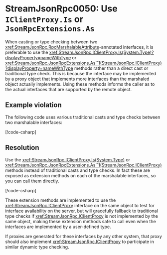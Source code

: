 # StreamJsonRpc0050: Use `IClientProxy.Is` or `JsonRpcExtensions.As`

When casting or type checking between two <xref:StreamJsonRpc.RpcMarshalableAttribute>-annotated interfaces, it is preferable to use the <xref:StreamJsonRpc.IClientProxy.Is(System.Type)?displayProperty=nameWithType> or <xref:StreamJsonRpc.JsonRpcExtensions.As``1(StreamJsonRpc.IClientProxy)?displayProperty=nameWithType> methods rather than a direct cast or traditional type check.
This is because the interface may be implemented by a proxy object that implements more interfaces than the marshaled object actually implements.
Using these methods informs the caller as to the actual interfaces that are supported by the remote object.

## Example violation

The following code uses various traditional casts and type checks between two marshalable interfaces:

[!code-csharp[](../../samples/Analyzers/StreamJsonRpc0050.cs#Violation)]

## Resolution

Use the <xref:StreamJsonRpc.IClientProxy.Is(System.Type)> or <xref:StreamJsonRpc.JsonRpcExtensions.As``1(StreamJsonRpc.IClientProxy)> methods instead of traditional casts and type checks.
In fact these are exposed as extension methods on each of the marshalable interfaces, so you can call them directly.

[!code-csharp[](../../samples/Analyzers/StreamJsonRpc0050.cs#Fix)]

These extension methods are implemented to use the <xref:StreamJsonRpc.IClientProxy> interface on the same object to test for interface availability on the server, but will gracefully fallback to traditional type checks if <xref:StreamJsonRpc.IClientProxy> is not implemented by the same object, making these extension methods safe to call even when the interfaces are implemented by a user-defined type.

If proxies are generated for these interfaces by any other system, that proxy should also implement <xref:StreamJsonRpc.IClientProxy> to participate in similar dynamic type checking.
